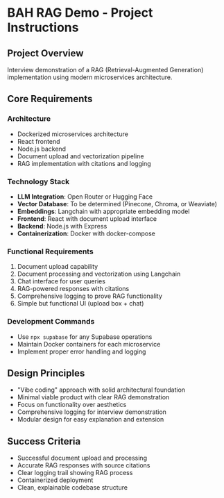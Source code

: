 # BAH RAG Demo - Project Instructions

## Project Overview
Interview demonstration of a RAG (Retrieval-Augmented Generation) implementation using modern microservices architecture.

## Core Requirements

### Architecture
- Dockerized microservices architecture
- React frontend
- Node.js backend
- Document upload and vectorization pipeline
- RAG implementation with citations and logging

### Technology Stack
- **LLM Integration**: Open Router or Hugging Face
- **Vector Database**: To be determined (Pinecone, Chroma, or Weaviate)
- **Embeddings**: Langchain with appropriate embedding model
- **Frontend**: React with document upload interface
- **Backend**: Node.js with Express
- **Containerization**: Docker with docker-compose

### Functional Requirements
1. Document upload capability
2. Document processing and vectorization using Langchain
3. Chat interface for user queries
4. RAG-powered responses with citations
5. Comprehensive logging to prove RAG functionality
6. Simple but functional UI (upload box + chat)

### Development Commands
- Use `npx supabase` for any Supabase operations
- Maintain Docker containers for each microservice
- Implement proper error handling and logging

## Design Principles
- "Vibe coding" approach with solid architectural foundation
- Minimal viable product with clear RAG demonstration
- Focus on functionality over aesthetics
- Comprehensive logging for interview demonstration
- Modular design for easy explanation and extension

## Success Criteria
- Successful document upload and processing
- Accurate RAG responses with source citations
- Clear logging trail showing RAG process
- Containerized deployment
- Clean, explainable codebase structure